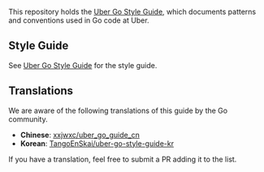 This repository holds the [Uber Go Style Guide](style.md), which documents
patterns and conventions used in Go code at Uber.

## Style Guide

See [Uber Go Style Guide](style.md) for the style guide.

## Translations

We are aware of the following translations of this guide by the Go community.

- **Chinese**: [xxjwxc/uber_go_guide_cn](https://github.com/xxjwxc/uber_go_guide_cn)
- **Korean**: [TangoEnSkai/uber-go-style-guide-kr](https://github.com/TangoEnSkai/uber-go-style-guide-kr)

If you have a translation, feel free to submit a PR adding it to the list.
